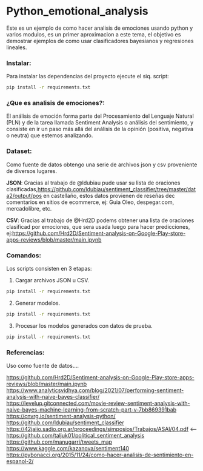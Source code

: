 # Python_emotional_analysis
Este es un ejemplo de como hacer analisis de emociones usando python y varios modulos, es un primer aproximacion a este tema, el objetivo es demostrar ejemplos de como usar clasificadores bayesianos y regresiones lineales.

### Instalar:
Para instalar las dependencias del proyecto ejecute el siq. script:

```sh
pip install -r requirements.txt
```

### ¿Que es analisis de emociones?:
El análisis de emoción forma parte del Procesamiento del Lenguaje Natural (PLN) y de la tarea llamada Sentiment Analysis o análisis del sentimiento, y consiste en ir un paso más allá del análisis de la opinión (positiva, negativa o neutra) que estemos analizando.

### Dataset:
Como fuente de datos obtengo una serie de archivos json y csv proveniente de diversos lugares.

**JSON**: Gracias al trabajo de @ldubiau pude usar su lista de oraciones clasificadas,https://github.com/ldubiau/sentiment_classifier/tree/master/data2/output/pos en castellaño, estos datos provienen de reseñas dec
comentarios en sitios de ecommerce, ej: Guia Oleo, despegar.com, mercadolibre, etc.

**CSV**: Gracias al trabajo de @Hrd2D podems obtener una lista de oraciones clasificad por emociones,
que sera usada luego para hacer predicciones, ej:https://github.com/Hrd2D/Sentiment-analysis-on-Google-Play-store-apps-reviews/blob/master/main.ipynb

### Comandos:
Los scripts consisten en 3 etapas:

1) Cargar archivos JSON u CSV.
```sh
pip install -r requirements.txt
```

2) Generar modelos.
```sh
pip install -r requirements.txt
```

3) Procesar los modelos generados con datos de prueba.
```sh
pip install -r requirements.txt
```

### Referencias:
Uso como fuente de datos....

https://github.com/Hrd2D/Sentiment-analysis-on-Google-Play-store-apps-reviews/blob/master/main.ipynb
https://www.analyticsvidhya.com/blog/2021/07/performing-sentiment-analysis-with-naive-bayes-classifier/
https://levelup.gitconnected.com/movie-review-sentiment-analysis-with-naive-bayes-machine-learning-from-scratch-part-v-7bb869391bab
https://cnvrg.io/sentiment-analysis-python/
https://github.com/ldubiau/sentiment_classifier
https://42jaiio.sadio.org.ar/proceedings/simposios/Trabajos/ASAI/04.pdf <--
https://github.com/taljuk01/political_sentiment_analysis
https://github.com/manugarri/tweets_map
https://www.kaggle.com/kazanova/sentiment140
https://pybonacci.org/2015/11/24/como-hacer-analisis-de-sentimiento-en-espanol-2/
